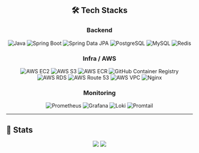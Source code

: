 
<div align="center">

## 🛠️ Tech Stacks

### Backend
![Java](https://img.shields.io/badge/Java%2017-007396?style=for-the-badge&logo=openjdk&logoColor=white)
![Spring Boot](https://img.shields.io/badge/Spring%20Boot-6DB33F?style=for-the-badge&logo=springboot&logoColor=white)
![Spring Data JPA](https://img.shields.io/badge/Spring%20Data%20JPA-6DB33F?style=for-the-badge&logo=spring&logoColor=white)
![PostgreSQL](https://img.shields.io/badge/PostgreSQL-4169E1?style=for-the-badge&logo=postgresql&logoColor=white)
![MySQL](https://img.shields.io/badge/MySQL-4479A1?style=for-the-badge&logo=mysql&logoColor=white)
![Redis](https://img.shields.io/badge/Redis-DC382D?style=for-the-badge&logo=redis&logoColor=white)

### Infra / AWS
![AWS EC2](https://img.shields.io/badge/AWS%20EC2-FF9900?style=for-the-badge&logo=amazonaws&logoColor=white)
![AWS S3](https://img.shields.io/badge/AWS%20S3-569A31?style=for-the-badge&logo=amazons3&logoColor=white)
![AWS ECR](https://img.shields.io/badge/AWS%20ECR-232F3E?style=for-the-badge&logo=amazonaws&logoColor=white)
![GitHub Container Registry](https://img.shields.io/badge/GHCR-181717?style=for-the-badge&logo=github&logoColor=white)
![AWS RDS](https://img.shields.io/badge/AWS%20RDS-527FFF?style=for-the-badge&logo=amazonrds&logoColor=white)
![AWS Route 53](https://img.shields.io/badge/AWS%20Route%2053-7B3FBF?style=for-the-badge&logo=amazonroute53&logoColor=white)
![AWS VPC](https://img.shields.io/badge/AWS%20VPC-FF9900?style=for-the-badge&logo=aws&logoColor=white)
![Nginx](https://img.shields.io/badge/Nginx-009639?style=for-the-badge&logo=nginx&logoColor=white)

### Monitoring
![Prometheus](https://img.shields.io/badge/Prometheus-E6522C?style=for-the-badge&logo=prometheus&logoColor=white)
![Grafana](https://img.shields.io/badge/Grafana-F46800?style=for-the-badge&logo=grafana&logoColor=white)
![Loki](https://img.shields.io/badge/Loki-F2B704?style=for-the-badge&logo=grafana&logoColor=black)
![Promtail](https://img.shields.io/badge/Promtail-575757?style=for-the-badge&logo=grafana&logoColor=white)

</div>


---

## 🏅 Stats  

<div align="center">

<img src="https://github-readme-stats.vercel.app/api?username=lSNOTNULL&show_icons=true&bg_color=00000000&title_color=808080&text_color=808080" />
<img src="https://github-readme-stats.vercel.app/api/top-langs/?username=lSNOTNULL&layout=compact&bg_color=00000000&title_color=808080&text_color=808080" />

</div>

